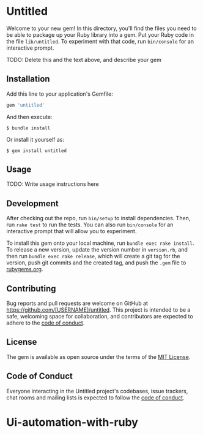 # Untitled

Welcome to your new gem! In this directory, you'll find the files you need to be able to package up your Ruby library into a gem. Put your Ruby code in the file `lib/untitled`. To experiment with that code, run `bin/console` for an interactive prompt.

TODO: Delete this and the text above, and describe your gem

## Installation

Add this line to your application's Gemfile:

```ruby
gem 'untitled'
```

And then execute:

    $ bundle install

Or install it yourself as:

    $ gem install untitled

## Usage

TODO: Write usage instructions here

## Development

After checking out the repo, run `bin/setup` to install dependencies. Then, run `rake test` to run the tests. You can also run `bin/console` for an interactive prompt that will allow you to experiment.

To install this gem onto your local machine, run `bundle exec rake install`. To release a new version, update the version number in `version.rb`, and then run `bundle exec rake release`, which will create a git tag for the version, push git commits and the created tag, and push the `.gem` file to [rubygems.org](https://rubygems.org).

## Contributing

Bug reports and pull requests are welcome on GitHub at https://github.com/[USERNAME]/untitled. This project is intended to be a safe, welcoming space for collaboration, and contributors are expected to adhere to the [code of conduct](https://github.com/[USERNAME]/untitled/blob/master/CODE_OF_CONDUCT.md).

## License

The gem is available as open source under the terms of the [MIT License](https://opensource.org/licenses/MIT).

## Code of Conduct

Everyone interacting in the Untitled project's codebases, issue trackers, chat rooms and mailing lists is expected to follow the [code of conduct](https://github.com/[USERNAME]/untitled/blob/master/CODE_OF_CONDUCT.md).
# Ui-automation-with-ruby
